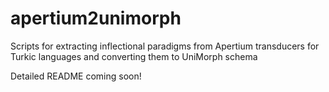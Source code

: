 # apertium2unimorph
Scripts for extracting inflectional paradigms from Apertium transducers for Turkic languages and converting them to UniMorph schema

Detailed README coming soon!
